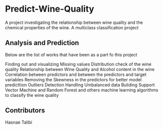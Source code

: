 # Predict-Wine-Quality
A project investigating the relationship between wine quality and the chemical properties of the wine.
A multiclass classification project


## Analysis and Prediction

Below are the list of works that have been as a part fo this project

Finding out and visualizing Missing values
Distribution check of the wine quality
Relationship between Wine Quality and Alcohol content in the wine
Correlation between predictors and between the predictors and target variables
Removing the Skewness in the predictors for better model predicttion
Outliers Detection
Handling Umbalanced data
Buliding Support Vector Machine and Random Forest and others machine learning algorithms to classify the wine quality 

## Contributors
Hasnae Talibi
